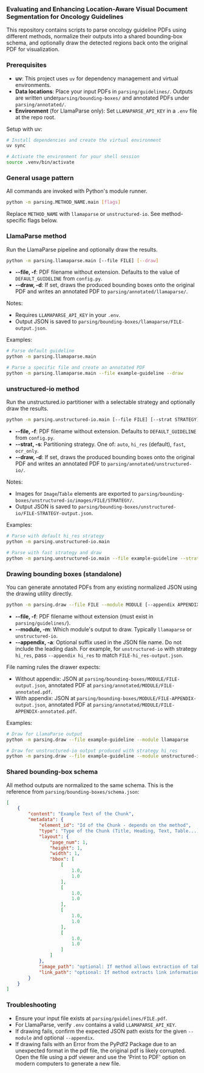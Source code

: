 ### Evaluating and Enhancing Location-Aware Visual Document Segmentation for Oncology Guidelines

This repository contains scripts to parse oncology guideline PDFs using different methods, normalize their outputs into
a shared bounding-box schema, and optionally draw the detected regions back onto the original PDF for visualization.

### Prerequisites

- **uv**: This project uses `uv` for dependency management and virtual environments.
- **Data locations**: Place your input PDFs in `parsing/guidelines/`. Outputs are written under`parsing/bounding-boxes/`
  and annotated PDFs under `parsing/annotated/`.
- **Environment** (for LlamaParse only): Set `LLAMAPARSE_API_KEY` in a `.env` file at the repo root.

Setup with uv:

```bash
# Install dependencies and create the virtual environment
uv sync

# Activate the environment for your shell session
source .venv/bin/activate
```

### General usage pattern

All commands are invoked with Python's module runner.

```bash
python -m parsing.METHOD_NAME.main [flags]
```

Replace `METHOD_NAME` with `llamaparse` or `unstructured-io`. See method-specific flags below.

### LlamaParse method

Run the LlamaParse pipeline and optionally draw the results.

```bash
python -m parsing.llamaparse.main [--file FILE] [--draw]
```

- **--file, -f**: PDF filename without extension. Defaults to the value of `DEFAULT_GUIDELINE` from `config.py`.
- **--draw, -d**: If set, draws the produced bounding boxes onto the original PDF and writes an annotated PDF to
  `parsing/annotated/llamaparse/`.

Notes:

- Requires `LLAMAPARSE_API_KEY` in your `.env`.
- Output JSON is saved to `parsing/bounding-boxes/llamaparse/FILE-output.json`.

Examples:

```bash
# Parse default guideline
python -m parsing.llamaparse.main

# Parse a specific file and create an annotated PDF
python -m parsing.llamaparse.main --file example-guideline --draw
```

### unstructured-io method

Run the unstructured.io partitioner with a selectable strategy and optionally draw the results.

```bash
python -m parsing.unstructured-io.main [--file FILE] [--strat STRATEGY] [--draw]
```

- **--file, -f**: PDF filename without extension. Defaults to `DEFAULT_GUIDELINE` from `config.py`.
- **--strat, -s**: Partitioning strategy. One of: `auto`, `hi_res` (default), `fast`, `ocr_only`.
- **--draw, -d**: If set, draws the produced bounding boxes onto the original PDF and writes an annotated PDF to
  `parsing/annotated/unstructured-io/`.

Notes:

- Images for `Image`/`Table` elements are exported to `parsing/bounding-boxes/unstructured-io/images/FILE/STRATEGY/`.
- Output JSON is saved to `parsing/bounding-boxes/unstructured-io/FILE-STRATEGY-output.json`.

Examples:

```bash
# Parse with default hi_res strategy
python -m parsing.unstructured-io.main

# Parse with fast strategy and draw
python -m parsing.unstructured-io.main --file example-guideline --strat fast --draw
```

### Drawing bounding boxes (standalone)

You can generate annotated PDFs from any existing normalized JSON using the drawing utility directly.

```bash
python -m parsing.draw --file FILE --module MODULE [--appendix APPENDIX]
```

- **--file, -f**: PDF filename without extension (must exist in `parsing/guidelines/`).
- **--module, -m**: Which module's output to draw. Typically `llamaparse` or `unstructured-io`.
- **--appendix, -a**: Optional suffix used in the JSON file name. Do not include the leading dash. For example, for
  `unstructured-io` with strategy `hi_res`, pass `--appendix hi_res` to match `FILE-hi_res-output.json`.

File naming rules the drawer expects:

- Without appendix: JSON at `parsing/bounding-boxes/MODULE/FILE-output.json`, annotated PDF at
  `parsing/annotated/MODULE/FILE-annotated.pdf`.
- With appendix: JSON at `parsing/bounding-boxes/MODULE/FILE-APPENDIX-output.json`, annotated PDF at
  `parsing/annotated/MODULE/FILE-APPENDIX-annotated.pdf`.

Examples:

```bash
# Draw for LlamaParse output
python -m parsing.draw --file example-guideline --module llamaparse

# Draw for unstructured-io output produced with strategy hi_res
python -m parsing.draw --file example-guideline --module unstructured-io --appendix hi_res
```

### Shared bounding-box schema

All method outputs are normalized to the same schema. This is the reference from `parsing/bounding-boxes/schema.json`:

```json
[
    {
        "content": "Example Text of the Chunk",
        "metadata": {
            "element_id": "Id of the Chunk - depends on the method",
            "type": "Type of the Chunk (Title, Heading, Text, Table...)",
            "layout": {
                "page_num": 1,
                "height": 1,
                "width": 1,
                "bbox": [
                    [
                        1.0,
                        1.0
                    ],
                    [
                        1.0,
                        1.0
                    ],
                    [
                        1.0,
                        1.0
                    ],
                    [
                        1.0,
                        1.0
                    ]
                ]
            },
            "image_path": "optional: If method allows extraction of tables and figures as images",
            "link_path": "optional: If method extracts link information"
        }
    }
]
```

### Troubleshooting

- Ensure your input file exists at `parsing/guidelines/FILE.pdf`.
- For LlamaParse, verify `.env` contains a valid `LLAMAPARSE_API_KEY`.
- If drawing fails, confirm the expected JSON path exists for the given `--module` and optional `--appendix`.
- If drawing fails with an Error from the PyPdf2 Package due to an unexpected format in the pdf file, the original pdf
  is likely corrupted. Open the file using a pdf viewer and use the 'Print to PDF' option on modern computers to
  generate a new file.
